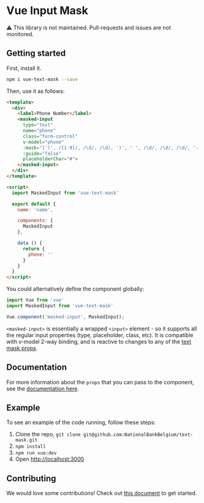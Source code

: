 # Vue Input Mask

⚠️ This library is not maintained. Pull-requests and issues are not monitored.

## Getting started

First, install it.

```bash
npm i vue-text-mask --save
```

Then, use it as follows:

```html
<template>
  <div>
    <label>Phone Number</label>
    <masked-input
      type="text"
      name="phone"
      class="form-control"
      v-model="phone"
      :mask="['(', /[1-9]/, /\d/, /\d/, ')', ' ', /\d/, /\d/, /\d/, '-', /\d/, /\d/, /\d/, /\d/]"
      :guide="false"
      placeholderChar="#">
    </masked-input>
  </div>
</template>

<script>
  import MaskedInput from 'vue-text-mask'

  export default {
    name: 'name',

    components: {
      MaskedInput
    },

    data () {
      return {
        phone: ''
      }
    }
  }
</script>
```

You could alternatively define the component globally:
```js
import Vue from 'vue'
import MaskedInput from 'vue-text-mask'

Vue.component('masked-input', MaskedInput);
```

`<masked-input>` is essentially a wrapped `<input>` element - so it supports all the regular input properties (type, placeholder, class, etc). It is compatible with v-model 2-way binding, and is reactive to changes to any of the [text mask props](https://github.com/NationalBankBelgium/text-mask/blob/master/componentDocumentation.md#readme).

## Documentation

For more information about the `props` that you can pass to the component, see
the [documentation here](https://github.com/NationalBankBelgium/text-mask/blob/master/componentDocumentation.md#readme).

## Example

To see an example of the code running, follow these steps:

1. Clone the repo, `git clone git@github.com:NationalBankBelgium/text-mask.git`
2. `npm install`
3. `npm run vue:dev`
4. Open [http://localhost:3000](http://localhost:3000)

## Contributing

We would love some contributions! Check out
[this document](https://github.com/NationalBankBelgium/text-mask/blob/master/CONTRIBUTING.md) to get started.
